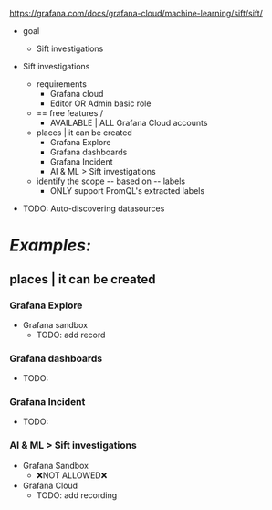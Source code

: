https://grafana.com/docs/grafana-cloud/machine-learning/sift/sift/

* goal
  * Sift investigations

* Sift investigations
  * requirements
    * Grafana cloud
    * Editor OR Admin basic role
  * == free features /
    * AVAILABLE | ALL Grafana Cloud accounts
  * places | it can be created
    * Grafana Explore
    * Grafana dashboards
    * Grafana Incident
    * AI & ML > Sift investigations
  * identify the scope -- based on -- labels 
    * ONLY support PromQL's extracted labels
* TODO: Auto-discovering datasources

# _Examples:_
## places | it can be created
### Grafana Explore
* Grafana sandbox
  * TODO: add record
### Grafana dashboards
* TODO:

### Grafana Incident
* TODO:

### AI & ML > Sift investigations
* Grafana Sandbox
  * ❌NOT ALLOWED❌
* Grafana Cloud
  * TODO: add recording
